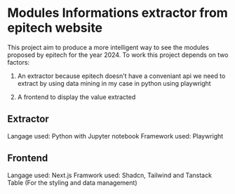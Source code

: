# Modules Informations extractor from epitech website

This project aim to produce a more intelligent way to see the modules proposed by epitech for the year 2024.
To work this project depends on two factors:

1. An extractor because epitech doesn't have a conveniant api we need to extract by using data mining in my case in
python using playwright

2. A frontend to display the value extracted

## Extractor

Langage used: Python with Jupyter notebook
Framework used: Playwright

## Frontend

Langage used: Next.js
Framwork used: Shadcn, Tailwind and Tanstack Table (For the styling and data management)